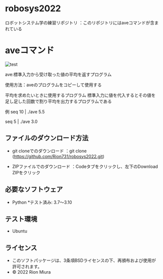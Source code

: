 # robosys2022
ロボットシステム学の練習リポジトリ
 ：このリポジトリにはaveコマンドが含まれている
# aveコマンド
![test](https://github.com/Rion731/robosys2022/actions/workflows/test.yml/badge.svg)

ave:標準入力から受け取った値の平均を返すプログラム

使用方法：aveのプログラムをコピーして使用する

平均を求めたいときに使用するプログラム
標準入力に値を代入するとその値を足し足した回数で割り平均を出力するプログラムである

例 seq 10 | ./ave 
   5.5

   seq 5 | ./ave
   3.0 
## ファイルのダウンロード方法
* git cloneでのダウンロード
   ：git clone (https://github.com/Rion731/robosys2022.git)

* ZIPファイルでのダウンロード
   ：Codeタブをクリックし、左下のDownload ZIPをクリック


## 必要なソフトウェア
* Python
  *テスト済み: 3.7～3.10
## テスト環境
* Ubuntu
## ライセンス
* このソフトパッケージは、3条項BSDライセンスの下、再頒布および使用が許可されます。
* © 2022 Rion Miura 

